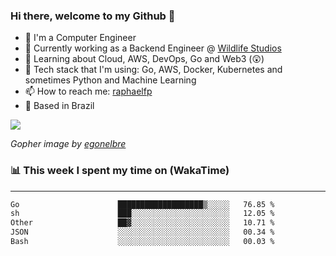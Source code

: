 ### Hi there, welcome to my Github 👋

- 📖 I'm a Computer Engineer
- 🔭 Currently working as a Backend Engineer @ [Wildlife Studios](https://wildlifestudios.com/)
- 🌱 Learning about Cloud, AWS, DevOps, Go and Web3 (😲)
- 🚀 Tech stack that I'm using: Go, AWS, Docker, Kubernetes and sometimes Python and Machine Learning
- 📫 How to reach me: [raphaelfp](https://linkedin.com/in/raphaelfp)
- 🏡 Based in Brazil

![](https://github.com/raphaelfp/gophers/blob/master/.thumb/animation/morning-coffee-3x.gif)

*Gopher image by [egonelbre](https://github.com/egonelbre/)*

### 📊 This week I spent my time on (WakaTime)

---

<!--START_SECTION:waka-->

```txt
Go                      ███████████████████▒░░░░░   76.85 %
sh                      ███░░░░░░░░░░░░░░░░░░░░░░   12.05 %
Other                   ██▓░░░░░░░░░░░░░░░░░░░░░░   10.71 %
JSON                    ░░░░░░░░░░░░░░░░░░░░░░░░░   00.34 %
Bash                    ░░░░░░░░░░░░░░░░░░░░░░░░░   00.03 %
```

<!--END_SECTION:waka-->
